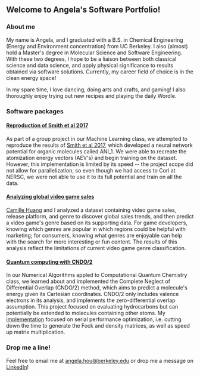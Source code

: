 ## Welcome to Angela's Software Portfolio!

### About me
My name is Angela, and I graduated with a B.S. in Chemical Engineering (Energy and Environment concentration) from UC Berkeley. I also (almost) hold a Master's degree in Molecular Science and Software Engineering. With these two degrees, I hope to be a liaison between both classical science and data science, and apply physical significance to results obtained via software solutions. Currently, my career field of choice is in the clean energy space!

In my spare time, I love dancing, doing arts and crafts, and gaming! I also thoroughly enjoy trying out new recipes and playing the daily Wordle.

### Software packages

#### [Reproduction of Smith et al 2017](https://github.com/angelahou/angelahou.github.io/tree/main/ANI_1)
As part of a group project in our Machine Learning class, we attempted to reproduce the results of [Smith et al 2017](https://www.nature.com/articles/sdata2017193), which developed a neural network potential for organic molecules called ANI_1. We were able to recreate the atomization energy vectors (AEV's) and begin training on the dataset. However, this implementation is limited by its speed -- the project scope did not allow for parallelization, so even though we had access to Cori at NERSC, we were not able to use it to its full potential and train on all the data.

#### [Analyzing global video game sales](https://github.com/angelahou/angelahou.github.io/tree/main/vg_sales_analysis)
[Camille Huang](https://github.com/cmshuang) and I analyzed a dataset containing video game sales, release platform, and genre to discover global sales trends, and then predict a video game's genre based on its supporting data. For game developers, knowing which genres are popular in which regions could be helpful with marketing; for consumers, knowing what genres are enjoyable can help with the search for more interesting or fun content. The results of this analysis reflect the limitations of current video game genre classification.

#### [Quantum computing with CNDO/2](https://github.com/angelahou/angelahou.github.io/tree/main/CNDO2)
In our Numerical Algorithms appled to Computational Quantum Chemistry class, we learned about and implemented the Complete Neglect of Differential Overlap (CNDO/2) method, which aims to predict a molecule's energy given its Cartesian coordinates. CNDO/2 only includes valence electrons in its analysis, and implements the zero-differential overlap assumption. This project focused on evaluating hydrocarbons but can potentially be extended to molecules containing other atoms. My [implementation](https://docs.google.com/presentation/d/1Rk6E4Uifkgr0W22fsw7yY3rAkx2it7cbWLR5DomoyQY/edit?usp=sharing) focused on serial performance optimization, i.e. cutting down the time to generate the Fock and density matrices, as well as speed up matrix multiplication.

### Drop me a line!

Feel free to email me at angela.hou@berkeley.edu or drop me a message on [LinkedIn](https://www.linkedin.com/in/angela-hou-3b444817b/)!

